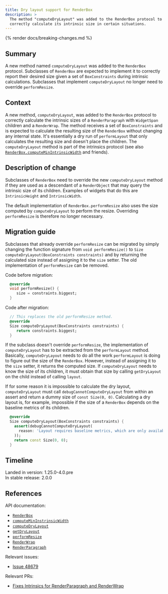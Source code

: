 ```yaml
---
title: Dry layout support for RenderBox
description: >
  The method "computeDryLayout" was added to the RenderBox protocol to
  correctly calculate its intrinsic size in certain situations.
---
```


{% render docs/breaking-changes.md %}

## Summary

A new method named `computeDryLayout` was added to the `RenderBox` protocol.
Subclasses of `RenderBox` are expected to implement it to correctly report
their desired size given a set of `BoxConstraints` during intrinsic
calculations. Subclasses that implement `computeDryLayout` no longer need to
override `performResize`.

## Context

A new method, `computeDryLayout`, was added to the `RenderBox` protocol to
correctly calculate the intrinsic sizes of a `RenderParagraph` with `WidgetSpan`
children and a `RenderWrap`. The method receives a set of `BoxConstraints` and
is expected to calculate the resulting size of the `RenderBox` without changing
any internal state. It's essentially a dry run of `performLayout` that only
calculates the resulting size and doesn't place the children. The
`computeDryLayout` method is part of the intrinsics protocol (see also
[`RenderBox.computeMinIntrinsicWidth`][] and friends).

## Description of change

Subclasses of `RenderBox` need to override the new `computeDryLayout` method
if they are used as a descendant of a `RenderObject` that may query the intrinsic
size of its children. Examples of widgets that do this are `IntrinsicHeight`
and `IntrinsicWidth`.

The default implementation of `RenderBox.performResize` also uses the size
computed by `computeDryLayout` to perform the resize. Overriding `performResize`
is therefore no longer necessary.

## Migration guide

Subclasses that already override `performResize` can be migrated by simply
changing the function signature from `void performResize()` to
`Size computeDryLayout(BoxConstraints constraints)` and by returning the
calculated size instead of assigning it to the `size` setter. The old
implementation of `performResize` can be removed.

Code before migration:

```dart
  @override
  void performResize() {
     size = constraints.biggest;
  }
```

Code after migration:

```dart
  // This replaces the old performResize method.
  @override
  Size computeDryLayout(BoxConstraints constraints) {
     return constraints.biggest;
  }
```

If the subclass doesn't override `performResize`, the implementation of
`computeDryLayout` has to be extracted from the `performLayout` method.
Basically, `computeDryLayout` needs to do all the work `performLayout` is doing
to figure out the size of the `RenderBox`. However, instead of assigning it
to the `size` setter, it returns the computed size. If `computeDryLayout`
needs to know the size of its children, it must obtain that size by calling
`getDryLayout` on the child instead of calling `layout`.

If for some reason it is impossible to calculate the dry layout, `computeDryLayout`
must call `debugCannotComputeDryLayout` from within an assert and return a dummy
size of `const Size(0, 0)`. Calculating a dry layout is, for example, impossible
if the size of a `RenderBox` depends on the baseline metrics of its children.

```dart
  @override
  Size computeDryLayout(BoxConstraints constraints) {
    assert(debugCannotComputeDryLayout(
      reason: 'Layout requires baseline metrics, which are only available after a full layout.'
    ));
    return const Size(0, 0);
  }
```

## Timeline

Landed in version: 1.25.0-4.0.pre<br>
In stable release: 2.0.0

## References

API documentation:

* [`RenderBox`][]
* [`computeMinInstrinsicWidth`][]
* [`computeDryLayout`][]
* [`getDryLayout`][]
* [`performResize`][]
* [`RenderWrap`][]
* [`RenderParagraph`][]

Relevant issues:

* [Issue 48679][]

Relevant PRs:

* [Fixes Intrinsics for RenderParagraph and RenderWrap][]

[`RenderBox`]: {{site.api}}/flutter/rendering/RenderBox-class.html
[`RenderBox.computeMinIntrinsicWidth`]: {{site.api}}/flutter/rendering/RenderBox/computeMinIntrinsicWidth.html
[`computeMinInstrinsicWidth`]: {{site.api}}/flutter/rendering/RenderBox/computeMinIntrinsicWidth.html
[`computeDryLayout`]: {{site.api}}/flutter/rendering/RenderBox/computeDryLayout.html
[`getDryLayout`]: {{site.api}}/flutter/rendering/RenderBox/getDryLayout.html
[`performResize`]: {{site.api}}/flutter/rendering/RenderBox/performResize.html
[`RenderWrap`]: {{site.api}}/flutter/rendering/RenderWrap-class.html
[`RenderParagraph`]: {{site.api}}/flutter/rendering/RenderParagraph-class.html

[Issue 48679]: {{site.repo.flutter}}/issues/48679
[Fixes Intrinsics for RenderParagraph and RenderWrap]: {{site.repo.flutter}}/pull/70656
